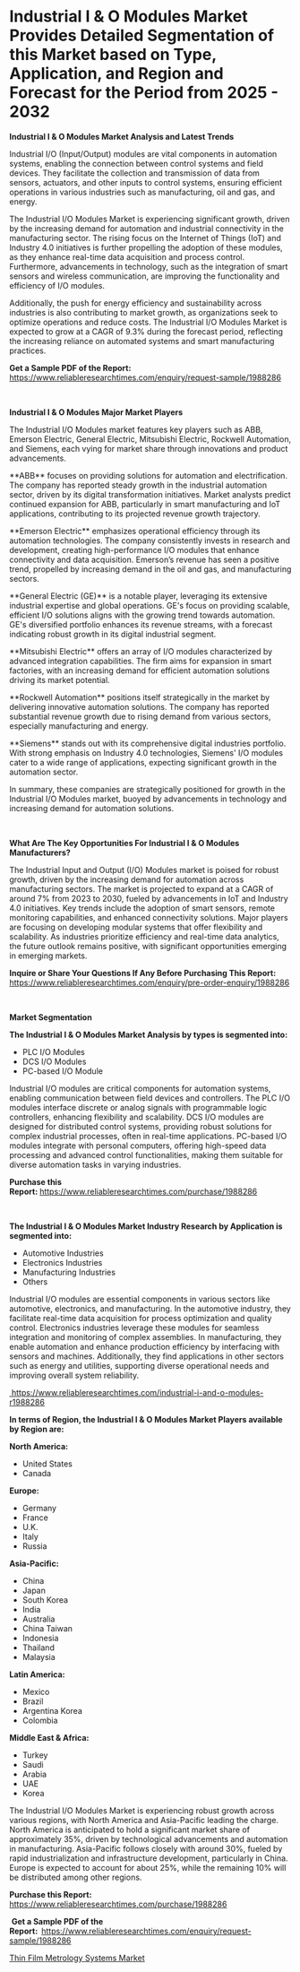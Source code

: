 <p><h1>Industrial I & O Modules Market Provides Detailed Segmentation of this Market based on Type, Application, and Region and Forecast for the Period from 2025 - 2032</h1></p><p><strong>Industrial I & O Modules Market Analysis and Latest Trends</strong></p>
<p><p>Industrial I/O (Input/Output) modules are vital components in automation systems, enabling the connection between control systems and field devices. They facilitate the collection and transmission of data from sensors, actuators, and other inputs to control systems, ensuring efficient operations in various industries such as manufacturing, oil and gas, and energy. </p><p>The Industrial I/O Modules Market is experiencing significant growth, driven by the increasing demand for automation and industrial connectivity in the manufacturing sector. The rising focus on the Internet of Things (IoT) and Industry 4.0 initiatives is further propelling the adoption of these modules, as they enhance real-time data acquisition and process control. Furthermore, advancements in technology, such as the integration of smart sensors and wireless communication, are improving the functionality and efficiency of I/O modules.</p><p>Additionally, the push for energy efficiency and sustainability across industries is also contributing to market growth, as organizations seek to optimize operations and reduce costs. The Industrial I/O Modules Market is expected to grow at a CAGR of 9.3% during the forecast period, reflecting the increasing reliance on automated systems and smart manufacturing practices.</p></p>
<p><strong>Get a Sample PDF of the Report:&nbsp;</strong> <a href="https://www.reliableresearchtimes.com/enquiry/request-sample/1988286?utm_campaign=2175&utm_medium=2&utm_source=Github&utm_content=ia&utm_term=13022025&utm_id=industrial-i-o-modules">https://www.reliableresearchtimes.com/enquiry/request-sample/1988286</a></p>
<p>&nbsp;</p>
<p><strong>Industrial I & O Modules Major Market Players</strong></p>
<p><p>The Industrial I/O Modules market features key players such as ABB, Emerson Electric, General Electric, Mitsubishi Electric, Rockwell Automation, and Siemens, each vying for market share through innovations and product advancements.</p><p>**ABB** focuses on providing solutions for automation and electrification. The company has reported steady growth in the industrial automation sector, driven by its digital transformation initiatives. Market analysts predict continued expansion for ABB, particularly in smart manufacturing and IoT applications, contributing to its projected revenue growth trajectory.</p><p>**Emerson Electric** emphasizes operational efficiency through its automation technologies. The company consistently invests in research and development, creating high-performance I/O modules that enhance connectivity and data acquisition. Emerson’s revenue has seen a positive trend, propelled by increasing demand in the oil and gas, and manufacturing sectors.</p><p>**General Electric (GE)** is a notable player, leveraging its extensive industrial expertise and global operations. GE's focus on providing scalable, efficient I/O solutions aligns with the growing trend towards automation. GE's diversified portfolio enhances its revenue streams, with a forecast indicating robust growth in its digital industrial segment.</p><p>**Mitsubishi Electric** offers an array of I/O modules characterized by advanced integration capabilities. The firm aims for expansion in smart factories, with an increasing demand for efficient automation solutions driving its market potential. </p><p>**Rockwell Automation** positions itself strategically in the market by delivering innovative automation solutions. The company has reported substantial revenue growth due to rising demand from various sectors, especially manufacturing and energy.</p><p>**Siemens** stands out with its comprehensive digital industries portfolio. With strong emphasis on Industry 4.0 technologies, Siemens' I/O modules cater to a wide range of applications, expecting significant growth in the automation sector. </p><p>In summary, these companies are strategically positioned for growth in the Industrial I/O Modules market, buoyed by advancements in technology and increasing demand for automation solutions.</p></p>
<p>&nbsp;</p>
<p><strong>What Are The Key Opportunities For Industrial I & O Modules Manufacturers?</strong></p>
<p><p>The Industrial Input and Output (I/O) Modules market is poised for robust growth, driven by the increasing demand for automation across manufacturing sectors. The market is projected to expand at a CAGR of around 7% from 2023 to 2030, fueled by advancements in IoT and Industry 4.0 initiatives. Key trends include the adoption of smart sensors, remote monitoring capabilities, and enhanced connectivity solutions. Major players are focusing on developing modular systems that offer flexibility and scalability. As industries prioritize efficiency and real-time data analytics, the future outlook remains positive, with significant opportunities emerging in emerging markets.</p></p>
<p><strong>Inquire or Share Your Questions If Any Before Purchasing This Report:</strong> <a href="https://www.reliableresearchtimes.com/enquiry/pre-order-enquiry/1988286?utm_campaign=2175&utm_medium=2&utm_source=Github&utm_content=ia&utm_term=13022025&utm_id=industrial-i-o-modules">https://www.reliableresearchtimes.com/enquiry/pre-order-enquiry/1988286</a></p>
<p>&nbsp;</p>
<p><strong>Market Segmentation</strong></p>
<p><strong>The Industrial I & O Modules Market Analysis by types is segmented into:</strong></p>
<p><ul><li>PLC I/O Modules</li><li>DCS I/O Modules</li><li>PC-based I/O Module</li></ul></p>
<p><p>Industrial I/O modules are critical components for automation systems, enabling communication between field devices and controllers. The PLC I/O modules interface discrete or analog signals with programmable logic controllers, enhancing flexibility and scalability. DCS I/O modules are designed for distributed control systems, providing robust solutions for complex industrial processes, often in real-time applications. PC-based I/O modules integrate with personal computers, offering high-speed data processing and advanced control functionalities, making them suitable for diverse automation tasks in varying industries.</p></p>
<p><strong>Purchase this Report:&nbsp;</strong><a href="https://www.reliableresearchtimes.com/purchase/1988286?utm_campaign=2175&utm_medium=2&utm_source=Github&utm_content=ia&utm_term=13022025&utm_id=industrial-i-o-modules">https://www.reliableresearchtimes.com/purchase/1988286</a></p>
<p>&nbsp;</p>
<p><strong>The Industrial I & O Modules Market Industry Research by Application is segmented into:</strong></p>
<p><ul><li>Automotive Industries</li><li>Electronics Industries</li><li>Manufacturing Industries</li><li>Others</li></ul></p>
<p><p>Industrial I/O modules are essential components in various sectors like automotive, electronics, and manufacturing. In the automotive industry, they facilitate real-time data acquisition for process optimization and quality control. Electronics industries leverage these modules for seamless integration and monitoring of complex assemblies. In manufacturing, they enable automation and enhance production efficiency by interfacing with sensors and machines. Additionally, they find applications in other sectors such as energy and utilities, supporting diverse operational needs and improving overall system reliability.</p></p>
<p><a href="https://www.reliableresearchtimes.com/industrial-i-and-o-modules-r1988286?utm_campaign=2175&utm_medium=2&utm_source=Github&utm_content=ia&utm_term=13022025&utm_id=industrial-i-o-modules">&nbsp;https://www.reliableresearchtimes.com/industrial-i-and-o-modules-r1988286</a></p>
<p><strong>In terms of Region, the Industrial I & O Modules Market Players available by Region are:</strong></p>
<p>
    <p> <strong> North America: </strong>
        <ul>
            <li>United States</li>
            <li>Canada</li>
        </ul>
        </p> 
    <p> <strong> Europe: </strong>
        <ul>
            <li>Germany</li>
            <li>France</li>
            <li>U.K.</li>
            <li>Italy</li>
            <li>Russia</li>
        </ul>
        </p> 
    <p> <strong> Asia-Pacific: </strong>
        <ul>
            <li>China</li>
            <li>Japan</li>
            <li>South Korea</li>
            <li>India</li>
            <li>Australia</li>
            <li>China Taiwan</li>
            <li>Indonesia</li>
            <li>Thailand</li>
            <li>Malaysia</li>
        </ul>
        </p> 
    <p> <strong> Latin America: </strong>
        <ul>
            <li>Mexico</li>
            <li>Brazil</li>
            <li>Argentina Korea</li>
            <li>Colombia</li>
        </ul>
        </p> 
    <p> <strong> Middle East & Africa: </strong>
        <ul>
            <li>Turkey</li>
            <li>Saudi</li>
            <li>Arabia</li>
            <li>UAE</li>
            <li>Korea</li>
        </ul>
    </p>
    </p>
<p><p>The Industrial I/O Modules Market is experiencing robust growth across various regions, with North America and Asia-Pacific leading the charge. North America is anticipated to hold a significant market share of approximately 35%, driven by technological advancements and automation in manufacturing. Asia-Pacific follows closely with around 30%, fueled by rapid industrialization and infrastructure development, particularly in China. Europe is expected to account for about 25%, while the remaining 10% will be distributed among other regions.</p></p>
<p><strong>Purchase this Report: </strong><a href="https://www.reliableresearchtimes.com/purchase/1988286?utm_campaign=2175&utm_medium=2&utm_source=Github&utm_content=ia&utm_term=13022025&utm_id=industrial-i-o-modules">https://www.reliableresearchtimes.com/purchase/1988286</a></p>
<p>&nbsp;<strong>Get a Sample PDF of the Report:&nbsp;&nbsp;</strong><a href="https://www.reliableresearchtimes.com/enquiry/request-sample/1988286?utm_campaign=2175&utm_medium=2&utm_source=Github&utm_content=ia&utm_term=13022025&utm_id=industrial-i-o-modules">https://www.reliableresearchtimes.com/enquiry/request-sample/1988286</a></p>
<p><strong></strong></p>
<p><p><a href="https://github.com/jerhoskinson197676/Market-Research-Report-List-1/blob/main/thin-film-metrology-systems-market.md?utm_campaign=2175&utm_medium=2&utm_source=Github&utm_content=ia&utm_term=13022025&utm_id=industrial-i-o-modules">Thin Film Metrology Systems Market</a></p></p>